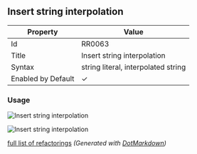 ## Insert string interpolation

| Property           | Value                               |
| ------------------ | ----------------------------------- |
| Id                 | RR0063                              |
| Title              | Insert string interpolation         |
| Syntax             | string literal, interpolated string |
| Enabled by Default | &#x2713;                            |

### Usage

![Insert string interpolation](../../images/refactorings/InsertInterpolationIntoStringLiteral.png)

![Insert string interpolation](../../images/refactorings/InsertInterpolationIntoInterpolatedString.png)

[full list of refactorings](Refactorings.md)
*\(Generated with [DotMarkdown](http://github.com/JosefPihrt/DotMarkdown)\)*